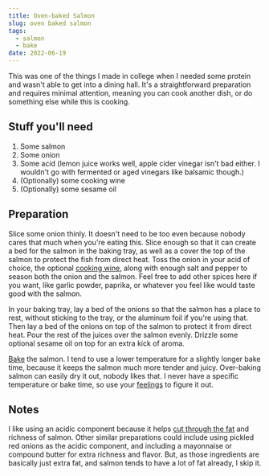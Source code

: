 ```yaml
---
title: Oven-baked Salmon
slug: oven baked salmon
tags:
  - salmon
  - bake
date: 2022-06-19
---
```

This was one of the things I made in college when I needed some protein and wasn't able to get into a dining hall. It's a straightforward preparation and requires minimal attention, meaning you can cook another dish, or do something else while this is cooking.

## Stuff you'll need

1. Some salmon
1. Some onion
1. Some acid (lemon juice works well, apple cider vinegar isn't bad either. I wouldn't go with fermented or aged vinegars like balsamic though.)
1. (Optionally) some cooking wine
1. (Optionally) some sesame oil

## Preparation

Slice some onion thinly. It doesn't need to be too even because nobody cares that much when you're eating this. Slice enough so that it can create a bed for the salmon in the baking tray, as well as a cover the top of the salmon to protect the fish from direct heat. Toss the onion in your acid of choice, the optional [cooking wine](/techniques/using-cooking-wine), along with enough salt and pepper to season both the onion and the salmon. Feel free to add other spices here if you want, like garlic powder, paprika, or whatever you feel like would taste good with the salmon.

In your baking tray, lay a bed of the onions so that the salmon has a place to rest, without sticking to the tray, or the aluminum foil if you're using that. Then lay a bed of the onions on top of the salmon to protect it from direct heat. Pour the rest of the juices over the salmon evenly. Drizzle some optional sesame oil on top for an extra kick of aroma.

[Bake](/techniques/baking) the salmon. I tend to use a lower temperature for a slightly longer bake time, because it keeps the salmon much more tender and juicy. Over-baking salmon can easily dry it out, nobody likes that. I never have a specific temperature or bake time, so use your [feelings](/principles/cooking-with-feelings) to figure it out.

## Notes

I like using an acidic component because it helps [cut through the fat](/principles/building-and-balancing-flavor) and richness of salmon. Other similar preparations could include using pickled red onions as the acidic component, and including a mayonnaise or compound butter for extra richness and flavor. But, as those ingredients are basically just extra fat, and salmon tends to have a lot of fat already, I skip it.